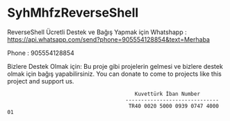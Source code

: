 # SyhMhfzReverseShell
ReverseShell
Ücretli Destek ve Bağış Yapmak için
Whatshapp : https://api.whatsapp.com/send?phone=905554128854&text=Merhaba

Phone : 905554128854

Bizlere Destek Olmak için: Bu proje gibi projelerin gelmesi ve bizlere destek olmak için bağış yapabilirsiniz. You can donate to come to projects like this project and support us.

                                             Kuvettürk İban Number
                                          ------------------------------
                                           TR40 0020 5000 0939 0747 4000 01
